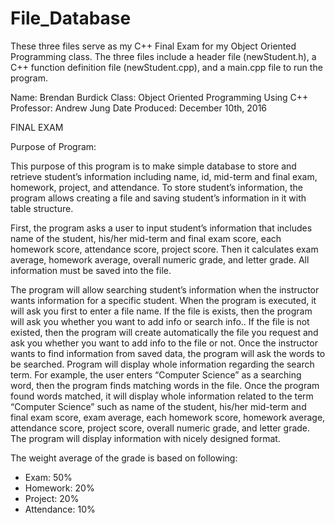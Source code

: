 # File_Database
These three files serve as my C++ Final Exam for my Object Oriented Programming class. The three files include a header file (newStudent.h), a C++ function definition file (newStudent.cpp), and a main.cpp file to run the program.


Name: Brendan Burdick
Class: Object Oriented Programming Using C++
Professor: Andrew Jung
Date Produced: December 10th, 2016

FINAL EXAM

Purpose of Program:

This purpose of this program is to make simple database to store and retrieve student’s information including name, id, mid-term and final exam, homework, project, and attendance. To store student’s information, the program allows creating a file and saving student’s information in it with table structure.

First, the program asks a user to input student’s information that includes name of the student, his/her mid-term and final exam score, each homework score, attendance score, project score.  Then it calculates exam average, homework average, overall numeric grade, and letter grade.  All information must be saved into the file.

The program will allow searching student’s information when the instructor wants information for a specific student. When the program is executed, it will ask you first to enter a file name. If the file is exists, then the program will ask you whether you want to add info or search info.. If the file is not existed, then the program will create automatically the file you request and ask you whether you want to add info to the file or not. Once the instructor wants to find information from saved data, the program will ask the words to be searched. Program will display whole information regarding the search term. For example, the user enters “Computer Science” as a searching word, then the program finds matching words in the file. Once the program found words matched, it will display whole information related to the term “Computer Science” such as name of the student, his/her mid-term and final exam score, exam average, each homework score, homework average, attendance score, project score, overall numeric grade, and letter grade. The program will display information with nicely designed format.

  The weight average of the grade is based on following:
 * Exam: 50%
 * Homework: 20%
 * Project: 20%
 * Attendance: 10%
